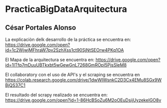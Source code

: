 # PracticaBigDataArquitectura
César Portales Alonso
---------------------

La explicaciòn delk desarrollo de la práctica se encuentra en:
https://drive.google.com/open?id=1c2WjwjMFhraW7pv2SzhXss1ct90SjNtSEOrw4PKq1OA

El Mapa de la arquitectura se encuentra en:
https://drive.google.com/open?id=1ITfp7mDuuUBTkxbt5wGewGnL7268GmROpI5PjsSleM8

El collaboratory con el uso de API's y el scraping se encuentra en
https://colab.research.google.com/drive/1dwWIWsnkC2D3Cx4EMu8SGx9WBjQS37C1

El resultado del scrapy realizado se encuentra en:
https://drive.google.com/open?id=1-86HcBSoZu6M2oOEuDsijUyzekeIGO8v
